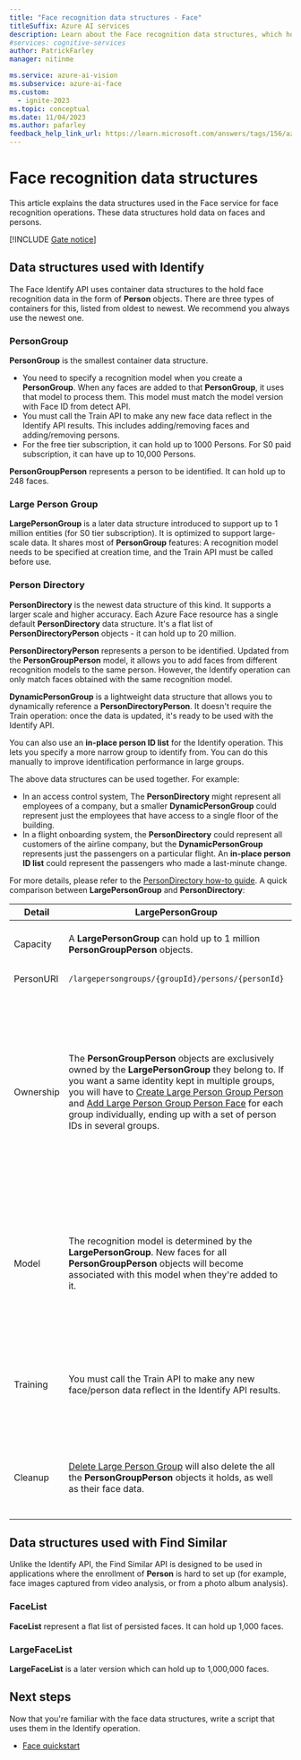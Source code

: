 ```yaml
---
title: "Face recognition data structures - Face"
titleSuffix: Azure AI services
description: Learn about the Face recognition data structures, which hold data on faces and persons.
#services: cognitive-services
author: PatrickFarley
manager: nitinme

ms.service: azure-ai-vision
ms.subservice: azure-ai-face
ms.custom:
  - ignite-2023
ms.topic: conceptual
ms.date: 11/04/2023
ms.author: pafarley
feedback_help_link_url: https://learn.microsoft.com/answers/tags/156/azure-face
---
```


# Face recognition data structures

This article explains the data structures used in the Face service for face recognition operations. These data structures hold data on faces and persons.

[!INCLUDE [Gate notice](./includes/identity-gate-notice.md)]

## Data structures used with Identify 

The Face Identify API uses container data structures to the hold face recognition data in the form of **Person** objects. There are three types of containers for this, listed from oldest to newest. We recommend you always use the newest one. 

### PersonGroup 

**PersonGroup** is the smallest container data structure.
- You need to specify a recognition model when you create a **PersonGroup**. When any faces are added to that **PersonGroup**, it uses that model to process them. This model must match the model version with Face ID from detect API.
- You must call the Train API to make any new face data reflect in the Identify API results. This includes adding/removing faces and adding/removing persons.
- For the free tier subscription, it can hold up to 1000 Persons. For S0 paid subscription, it can have up to 10,000 Persons.  

 **PersonGroupPerson** represents a person to be identified. It can hold up to 248 faces.

### Large Person Group 

**LargePersonGroup** is a later data structure introduced to support up to 1 million entities (for S0 tier subscription). It is optimized to support large-scale data. It shares most of **PersonGroup** features: A recognition model needs to be specified at creation time, and the Train API must be called before use.



### Person Directory 

**PersonDirectory** is the newest data structure of this kind. It supports a larger scale and higher accuracy. Each Azure Face resource has a single default **PersonDirectory** data structure. It's a flat list of **PersonDirectoryPerson** objects - it can hold up to 20 million.

**PersonDirectoryPerson** represents a person to be identified. Updated from the **PersonGroupPerson** model, it allows you to add faces from different recognition models to the same person. However, the Identify operation can only match faces obtained with the same recognition model. 

**DynamicPersonGroup** is a lightweight data structure that allows you to dynamically reference a **PersonDirectoryPerson**. It doesn't require the Train operation: once the data is updated, it's ready to be used with the Identify API.

You can also use an **in-place person ID list** for the Identify operation. This lets you specify a more narrow group to identify from. You can do this manually to improve identification performance in large groups. 

The above data structures can be used together. For example: 
- In an access control system, The **PersonDirectory** might represent all employees of a company, but a smaller **DynamicPersonGroup** could represent just the employees that have access to a single floor of the building.
- In a flight onboarding system, the **PersonDirectory** could represent all customers of the airline company, but the **DynamicPersonGroup** represents just the passengers on a particular flight. An **in-place person ID list** could represent the passengers who made a last-minute change.

For more details, please refer to the [PersonDirectory how-to guide](./how-to/use-persondirectory.md). A quick comparison between **LargePersonGroup** and **PersonDirectory**:

| Detail | LargePersonGroup | PersonDirectory |
| --- | --- | --- |
| Capacity | A **LargePersonGroup** can hold up to 1 million **PersonGroupPerson** objects. | The collection can store up to 20 millions **PersonDirectoryPerson** identities. |
| PersonURI | `/largepersongroups/{groupId}/persons/{personId}` | `(/v1.0-preview-or-above)/persons/{personId}` |
| Ownership | The **PersonGroupPerson** objects are exclusively owned by the **LargePersonGroup** they belong to. If you want a same identity kept in multiple groups, you will have to [Create Large Person Group Person](/rest/api/face/person-group-operations/create-large-person-group-person) and [Add Large Person Group Person Face](/rest/api/face/person-group-operations/add-large-person-group-person-face) for each group individually, ending up with a set of person IDs in several groups. | The **PersonDirectoryPerson** objects are directly stored inside the **PersonDirectory**, as a flat list. You can use an in-place person ID list to [Identify From Person Directory](/rest/api/face/face-recognition-operations/identify-from-person-directory), or optionally [Create Dynamic Person Group](/rest/api/face/person-directory-operations/create-dynamic-person-group) and hybridly include a person into the group. A created **PersonDirectoryPerson** object can be referenced by multiple **DynamicPersonGroup** without duplication. |
| Model | The recognition model is determined by the **LargePersonGroup**. New faces for all **PersonGroupPerson** objects will become associated with this model when they're added to it. | The **PersonDirectoryPerson** object prepares separated storage per recognition model. You can specify the model when you add new faces, but the Identify API can only match faces obtained with the same recognition model, that is associated with the query faces. |
| Training | You must call the Train API to make any new face/person data reflect in the Identify API results. | There's no need to make Train calls, but API such as [Add Person Face](/rest/api/face/person-directory-operations/add-person-face) becomes a long running operation, which means you should use the response header "Operation-Location" to check if the update completes. |
| Cleanup | [Delete Large Person Group](/rest/api/face/person-group-operations/delete-large-person-group) will also delete the all the **PersonGroupPerson** objects it holds, as well as their face data. | [Delete Dynamic Person Group](/rest/api/face/person-directory-operations/delete-dynamic-person-group) will only unreference the **PersonDirectoryPerson**. To delete actual person and the face data, see [Delete Person](/rest/api/face/person-directory-operations/delete-person). |


## Data structures used with Find Similar 

Unlike the Identify API, the Find Similar API is designed to be used in applications where the enrollment of **Person** is hard to set up (for example, face images captured from video analysis, or from a photo album analysis).

### FaceList 

**FaceList** represent a flat list of persisted faces. It can hold up 1,000 faces.

### LargeFaceList 

**LargeFaceList** is a later version which can hold up to 1,000,000 faces.

## Next steps

Now that you're familiar with the face data structures, write a script that uses them in the Identify operation.

* [Face quickstart](./quickstarts-sdk/identity-client-library.md)
